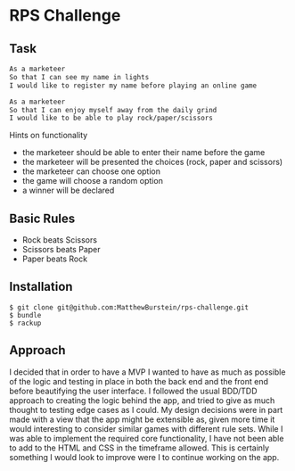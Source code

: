 # RPS Challenge

Task
----


```sh
As a marketeer
So that I can see my name in lights
I would like to register my name before playing an online game

As a marketeer
So that I can enjoy myself away from the daily grind
I would like to be able to play rock/paper/scissors
```

Hints on functionality

- the marketeer should be able to enter their name before the game
- the marketeer will be presented the choices (rock, paper and scissors)
- the marketeer can choose one option
- the game will choose a random option
- a winner will be declared

## Basic Rules

- Rock beats Scissors
- Scissors beats Paper
- Paper beats Rock

Installation
---


```
$ git clone git@github.com:MatthewBurstein/rps-challenge.git
$ bundle
$ rackup
```

Approach
---
I decided that in order to have a MVP I wanted to have as much as possible of the logic and testing in place in both the back end and the front end before beautifying the user interface.
I followed the usual BDD/TDD approach to creating the logic behind the app, and tried to give as much thought to testing edge cases as I could.
My design decisions were in part made with a view that the app might be extensible as, given more time it would interesting to consider similar games with different rule sets.
While I was able to implement the required core functionality, I have not been able to add to the HTML and CSS in the timeframe allowed. This is certainly something I would look to improve were I to continue working on the app.
